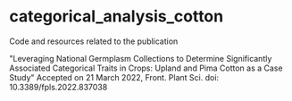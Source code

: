 # categorical_analysis_cotton
Code and resources related to the publication

"Leveraging National Germplasm Collections to Determine Significantly Associated Categorical Traits in Crops: Upland and Pima Cotton as a Case Study" 
Accepted on 21 March 2022, Front. Plant Sci. doi: 10.3389/fpls.2022.837038
